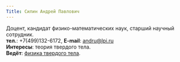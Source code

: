 ```yaml
---
Title: Силин Андрей Павлович
---
```


Доцент, кандидат физико-математических наук, старший научный сотрудник.<br>
**тел.**: +7(499)132-6172, **E-mail**: [andru@lpi.ru](mailto:andru@lpi.ru)<br>
**Интересы**: теория твердого тела.<br>
**Ведёт**: [физика твердого тела](%base_url%?study%2Fplan%2Fsolbody).
